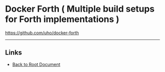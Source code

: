 # Docker Forth ( Multiple build setups for Forth implementations )

<https://github.com/uho/docker-forth>

----
<!-- Footer Begins Here -->
## Links

- [Back to Root Document](../README.md)
